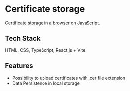 # Certificate storage

Certificate storage in a browser on JavaScript.

## Tech Stack

HTML, CSS, TypeScript, React.js + Vite

## Features

- Possibility to upload certificates with .cer file extension
- Data Persistence in local storage
